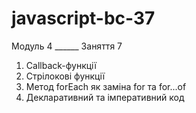 # javascript-bc-37

Модуль 4 ______ Заняття 7

1. Callback-функції
2. Стрілокові функції
3. Метод forEach як заміна for та for...of
4. Декларативний та імперативний код